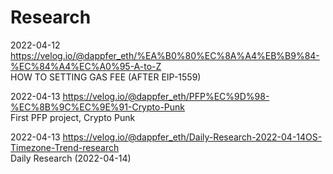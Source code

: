 # Research

2022-04-12
https://velog.io/@dappfer_eth/%EA%B0%80%EC%8A%A4%EB%B9%84-%EC%84%A4%EC%A0%95-A-to-Z
</br> HOW TO SETTING GAS FEE (AFTER EIP-1559)

2022-04-13
https://velog.io/@dappfer_eth/PFP%EC%9D%98-%EC%8B%9C%EC%9E%91-Crypto-Punk </br>
First PFP project, Crypto Punk

2022-04-13
https://velog.io/@dappfer_eth/Daily-Research-2022-04-14OS-Timezone-Trend-research
</br> Daily Research (2022-04-14)


